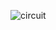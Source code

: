 ![circuit](https://github.com/BeratTezer/Arduino-Projects/assets/64587561/7afe0ee9-712d-4fa9-a73d-2522becca600)
